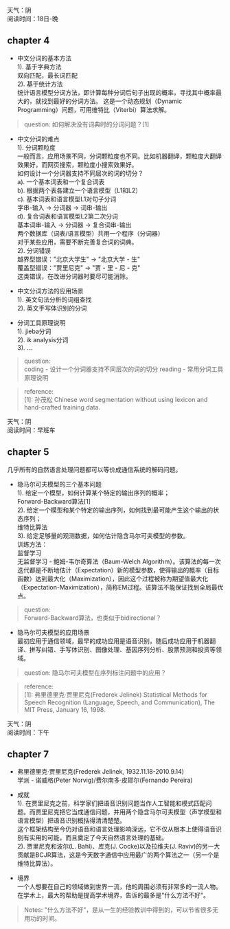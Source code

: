 天气：阴  
阅读时间：18日-晚  


## chapter 4
+ 中文分词的基本方法  
1). 基于字典方法  
双向匹配，最长词匹配  
2). 基于统计方法  
统计语言模型分词方法，即计算每种分词后句子出现的概率，寻找其中概率最大的，就找到最好的分词方法。
这是一个动态规划（Dynamic Programming）问题，可用维特比（Viterbi）算法求解。  
> question: 如何解决没有词典时的分词问题？[1]


+ 中文分词的难点  
1). 分词颗粒度  
一般而言，应用场景不同，分词颗粒度也不同。比如机器翻译，颗粒度大翻译效果好，而网页搜索，颗粒度小搜索效果好。  
如何设计一个分词器支持不同层次的词的切分？  
a). 一个基本词表和一个复合词表  
b). 根据两个表各建立一个语言模型（L1和L2）  
c). 基本词表和语言模型L1对句子分词  
字串-输入 -> 分词器 -> 词串-输出  
d). 复合词表和语言模型L2第二次分词  
基本词串-输入 -> 分词器 -> 复合词串-输出  
两个数据库（词表/语言模型）共用一个程序（分词器）  
对于某些应用，需要不断完善复合词的词典。  
2). 分词错误  
越界型错误："北京大学生" -> "北京大学 - 生"   
覆盖型错误："贾里尼克" -> "贾 - 里 - 尼 - 克"  
这类错误，在改进分词器时要尽可能消除。


+ 中文分词方法的应用场景  
1). 英文句法分析的词组查找  
2). 英文手写体识别的分词


+ 分词工具原理说明  
1). jieba分词  
2). ik analysis分词  
3). ...


> question:   
coding -  设计一个分词器支持不同层次的词的切分
reading - 常用分词工具原理说明

> reference:  
> [1]: 孙茂松 Chinese word segmentation without using lexicon and hand-crafted training data.




天气：阴  
阅读时间：早班车  


## chapter 5
几乎所有的自然语言处理问题都可以等价成通信系统的解码问题。 

+ 隐马尔可夫模型的三个基本问题  
1). 给定一个模型，如何计算某个特定的输出序列的概率；  
Forward-Backward算法[1]  
2). 给定一个模型和某个特定的输出序列，如何找到最可能产生这个输出的状态序列；  
维特比算法  
3). 给定足够量的观测数据，如何估计隐含马尔可夫模型的参数。  
训练方法：  
监督学习  
无监督学习 - 鲍姆-韦尔奇算法（Baum-Welch Algorithm）。该算法的每一次迭代都是不断地估计（Expectation）新的模型参数，使得输出的概率（目标函数）达到最大化（Maximization），因此这个过程被称为期望值最大化（Expectation-Maximization），简称EM过程。该算法不能保证找到全局最优点。  

> question:  
> Forward-Backward算法，也类似于bidirectional？    

+ 隐马尔可夫模型的应用场景  
最初应用于通信领域，最早的成功应用是语音识别，随后成功应用于机器翻译、拼写纠错、手写体识别、图像处理、基因序列分析、股票预测和投资等领域。  

> question:
> 隐马尔可夫模型在序列标注问题中的应用？

> reference:  
> [1]: 弗里德里克·贾里尼克(Frederek Jelinek) Statistical Methods for Speech Recognition (Language, Speech, and Communication), The MIT Press, January 16, 1998.




天气：阴  
阅读时间：下午  


## chapter 7
+ 弗里德里克·贾里尼克(Frederek Jelinek, 1932.11.18-2010.9.14)  
学派 - 诺威格(Peter Norvig)/费尔南多·皮耶尔(Fernando Pereira)

+ 成就  
1). 在贾里尼克之前，科学家们把语音识别问题当作人工智能和模式匹配问题。而贾里尼克把它当成通信问题，并用两个隐含马尔可夫模型（声学模型和语言模型）把语音识别概括得清清楚楚。  
这个框架结构至今仍对语音和语言处理影响深远，它不仅从根本上使得语音识别有实用的可能，而且奠定了今天自然语言处理的基础。  
2). 贾里尼克和波尔(L. Bahl)、库克(J. Cocke)以及拉维夫(J. Raviv)的另一大贡献是BCJR算法，这是今天数字通信中应用最广的两个算法之一（另一个是维特比算法）。  

+ 境界  
一个人想要在自己的领域做到世界一流，他的周围必须有非常多的一流人物。
在学术上，最大的帮助是提高学术境界，告诉的最多是"什么方法不好"。

> Notes:
> "什么方法不好"，是从一生的经验教训中得到的，可以节省很多无用功的时间。

